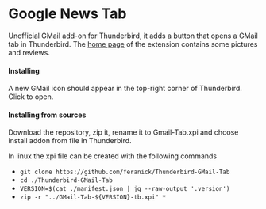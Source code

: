 # Google News Tab
Unofficial GMail add-on for Thunderbird, it adds a button that opens a GMail tab in Thunderbird.
The [home page](https://addons.mozilla.org/thunderbird/addon/thundernews/) of the extension contains some pictures and reviews.

#### Installing 
A new GMail icon should appear in the top-right corner of Thunderbird. Click to open.

#### Installing from sources
Download the repository, zip it, rename it to Gmail-Tab.xpi and choose install addon from file in Thunderbird.

In linux the xpi file can be created with the following commands
* `git clone https://github.com/feranick/Thunderbird-GMail-Tab`
* `cd ./Thunderbird-GMail-Tab`
* `VERSION=$(cat ./manifest.json | jq --raw-output '.version')`
* `zip -r "../GMail-Tab-${VERSION}-tb.xpi" *`
